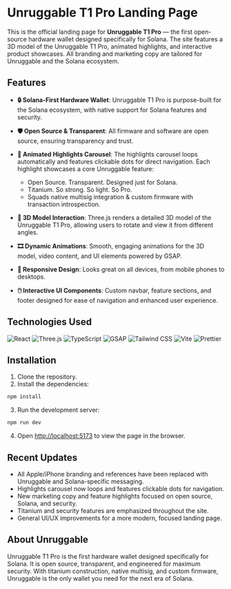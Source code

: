 # Unruggable T1 Pro Landing Page

This is the official landing page for **Unruggable T1 Pro** — the first open-source hardware wallet designed specifically for Solana. The site features a 3D model of the Unruggable T1 Pro, animated highlights, and interactive product showcases. All branding and marketing copy are tailored for Unruggable and the Solana ecosystem.

## Features

- **🔒 Solana-First Hardware Wallet**: Unruggable T1 Pro is purpose-built for the Solana ecosystem, with native support for Solana features and security.

- **🛡️ Open Source & Transparent**: All firmware and software are open source, ensuring transparency and trust.

- **🔁 Animated Highlights Carousel**: The highlights carousel loops automatically and features clickable dots for direct navigation. Each highlight showcases a core Unruggable feature:
  - Open Source. Transparent. Designed just for Solana.
  - Titanium. So strong. So light. So Pro.
  - Squads native multisig integration & custom firmware with transaction introspection.

- **📲 3D Model Interaction**: Three.js renders a detailed 3D model of the Unruggable T1 Pro, allowing users to rotate and view it from different angles.

- **🎞️ Dynamic Animations**: Smooth, engaging animations for the 3D model, video content, and UI elements powered by GSAP.

- **📐 Responsive Design**: Looks great on all devices, from mobile phones to desktops.

- **🖱️ Interactive UI Components**: Custom navbar, feature sections, and footer designed for ease of navigation and enhanced user experience.

## Technologies Used

![React](https://img.shields.io/badge/React-61DAFB.svg?style=for-the-badge&logo=React&logoColor=black)
![Three.js](https://img.shields.io/badge/Three.js-black.svg?style=for-the-badge&logo=three.js&logoColor=white)
![TypeScript](https://img.shields.io/badge/TypeScript-3178C6.svg?style=for-the-badge&logo=TypeScript&logoColor=white)
![GSAP](https://img.shields.io/badge/GSAP-88CE02.svg?style=for-the-badge&logo=GreenSock&logoColor=white)
![Tailwind CSS](https://img.shields.io/badge/Tailwind_CSS-38B2AC.svg?style=for-the-badge&logo=Tailwind-CSS&logoColor=white)
![Vite](https://img.shields.io/badge/Vite-646CFF.svg?style=for-the-badge&logo=Vite&logoColor=white)
![Prettier](https://img.shields.io/badge/Prettier-F7B93E.svg?style=for-the-badge&logo=Prettier&logoColor=black)

## Installation

1. Clone the repository.
2. Install the dependencies:

```bash
npm install
```

3. Run the development server:

```bash
npm run dev
```

4. Open [http://localhost:5173](http://localhost:5173) to view the page in the browser.

## Recent Updates

- All Apple/iPhone branding and references have been replaced with Unruggable and Solana-specific messaging.
- Highlights carousel now loops and features clickable dots for navigation.
- New marketing copy and feature highlights focused on open source, Solana, and security.
- Titanium and security features are emphasized throughout the site.
- General UI/UX improvements for a more modern, focused landing page.

## About Unruggable

Unruggable T1 Pro is the first hardware wallet designed specifically for Solana. It is open source, transparent, and engineered for maximum security. With titanium construction, native multisig, and custom firmware, Unruggable is the only wallet you need for the next era of Solana.
